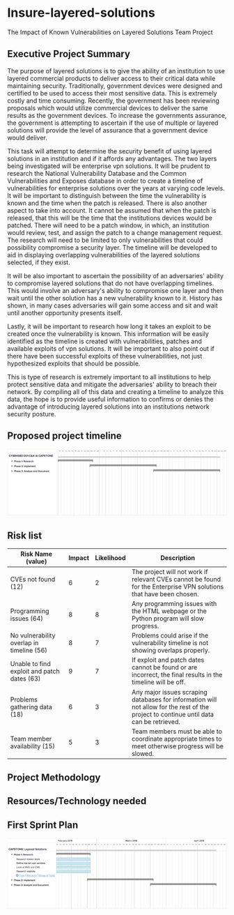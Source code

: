 # Insure-layered-solutions
The Impact of Known Vulnerabilities on Layered Solutions Team Project
## Executive Project Summary
The purpose of layered solutions is to give the ability of an institution to use layered commercial products to deliver access to their critical data while maintaining security.  Traditionally, government devices were designed and certified to be used to access their most sensitive data.  This is extremely costly and time consuming.  Recently, the government has been reviewing proposals which would utilize commercial devices to deliver the same results as the government devices.  To increase the governments assurance, the government is attempting to ascertain if the use of multiple or layered solutions will provide the level of assurance that a government device would deliver.

This task will attempt to determine the security benefit of using layered solutions in an institution and if it affords any advantages.  The two layers being investigated will be enterprise vpn solutions.  It will be prudent to research the National Vulnerability Database and the Common Vulnerabilities and Exposes database in order to create a timeline of vulnerabilities for enterprise solutions over the years at varying code levels.  It will be important to distinguish between the time the vulnerability is known and the time when the patch is released.  There is also another aspect to take into account.  It cannot be assumed that when the patch is released, that this will be the time that the institutions devices would be patched.  There will need to be a patch window, in which, an institution would review, test, and assign the patch to a change management request.  The research will need to be limited to only vulnerabilities that could possibility compromise a security layer.  The timeline will be developed to aid in displaying overlapping vulnerabilities of the layered solutions selected, if they exist.

It will be also important to ascertain the possibility of an adversaries' ability to compromise layered solutions that do not have overlapping timelines.  This would involve an adversary's ability to compromise one layer and then wait until the other solution has a new vulnerability known to it.  History has shown, in many cases adversaries will gain some access and sit and wait until another opportunity presents itself.  

Lastly, it will be important to research how long it takes an exploit to be created once the vulnerability is known.  This information will be easily identified as the timeline is created with vulnerabilities, patches and available exploits of vpn solutions. It will be important to also point out if there have been successful exploits of these vulnerabilities, not just hypothesized exploits that should be possible.

This is type of research is extremely important to all institutions to help protect sensitive data and mitigate the adversaries' ability to breach their network.  By compiling all of this data and creating a timeline to analyze this data, the hope is to provide useful information to confirms or denies the advantage of introducing layered solutions into an institutions network security posture.




## Proposed project timeline
![screenshot](https://github.com/MLHale/insure-layered-solutions/blob/master/Screen%20Shot%202018-02-07%20at%2010.32.00%20AM.png)
## Risk list
|Risk Name (value)  | Impact     | Likelihood | Description |
|-------------------|------------|------------|-------------|
|CVEs not found (12) | 6 | 2 | The project will not work if relevant CVEs cannot be found for the Enterprise VPN solutions that have been chosen.  |
|Programming issues (64) | 8 | 8 | Any programming issues with the HTML webpage or the Python program will slow progress.  |
|No vulnerability overlap in timeline (56) | 8 | 7 | Problems could arise if the vulnerability timeline is not showing overlaps properly.  |
|Unable to find exploit and patch dates (63) | 9 | 7 | If exploit and patch dates cannot be found or are incorrect, the final results in the timeline will be off.  |
|Problems gathering data (18) | 6 | 3 | Any major issues scraping databases for information will not allow for the rest of the project to continue until data can be retrieved.  |
|Team member availability (15) | 5 | 3 | Team members must be able to coordinate appropriate times to meet otherwise progress will be slowed.  |
## Project Methodology

## Resources/Technology needed

## First Sprint Plan
![screenshot](https://github.com/MLHale/insure-layered-solutions/blob/master/Screen%20Shot%202018-02-07%20at%204.13.49%20PM.png)
